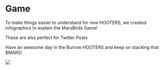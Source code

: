 # Game

To make things easier to understand for new HOOTERS, we created infographics to explain  the MarsBirds Game!

These are also perfect for Twitter Posts&#x20;

Have an awesome day in the Burrow HOOTERS and keep on stacking that $MARS!

![](https://cdn.discordapp.com/attachments/989169461229670450/991677652761063514/MarsBirds\_GAME\_1.jpg)
